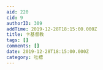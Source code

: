 ```yaml
---
aid: 220
cid: 9
authorID: 309
addTime: 2019-12-28T18:15:00.000Z
title: 卡基督教
tags: []
comments: []
date: 2019-12-28T18:15:00.000Z
category: 吐槽
---
```




